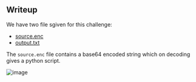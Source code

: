 ## Writeup
We have two file sgiven for this challenge:
- [source.enc](source.enc)
- [output.txt](output.txt)


The `source.enc` file contains a base64 encoded string which on decoding gives a python script.

![image](https://github.com/AKripper/COPS-CSOC/assets/167231621/bf58627a-28d9-4bea-91a4-43b9f234b897)



